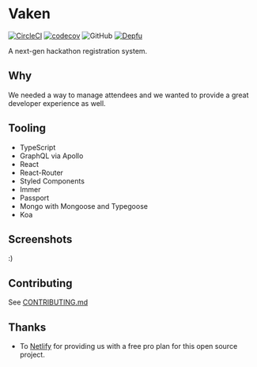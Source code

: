 # Vaken
[![CircleCI](https://circleci.com/gh/VandyHacks/vaken.svg?style=svg)](https://circleci.com/gh/VandyHacks/vaken)
[![codecov](https://codecov.io/gh/VandyHacks/vaken/branch/dev/graph/badge.svg)](https://codecov.io/gh/VandyHacks/vaken)
![GitHub](https://img.shields.io/github/license/vandyhacks/vaken.svg)
[![Depfu](https://badges.depfu.com/badges/cef18db6a35fb2d23a3a917ea9b6d852/overview.svg)](https://depfu.com/github/VandyHacks/vaken?project_id=7955)

A next-gen hackathon registration system.

## Why

We needed a way to manage attendees and we wanted to provide a great developer experience as well. 
## Tooling

- TypeScript
- GraphQL via Apollo
- React
- React-Router
- Styled Components
- Immer
- Passport
- Mongo with Mongoose and Typegoose
- Koa


## Screenshots

:)

## Contributing

See [CONTRIBUTING.md](./CONTRIBUTING.md)

## Thanks
- To [Netlify](https://netlify.com) for providing us with a free pro plan for this open source project.